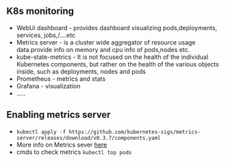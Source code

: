 ## K8s monitoring
- WebUi dashboard - provides dashboard visualizing pods,deployments, services, jobs,/....etc
- Metrics server - is a cluster wide aggregator of resource usage data.provide info on memory and cpu info of pods,nodes etc.
- kube-state-metrics -  It is not focused on the health of the individual Kubernetes components, but rather on the health of the various objects inside, such as deployments, nodes and pods
- Prometheus - metrics and stats
- Grafana - visualization
- .....

## Enabling metrics server
- ``` kubectl apply -f https://github.com/kubernetes-sigs/metrics-server/releases/download/v0.3.7/components.yaml ```
- More info on Metrics sever [here](https://github.com/kubernetes-sigs/metrics-server)
- cmds to check metrics ``` kubectl top pods ```